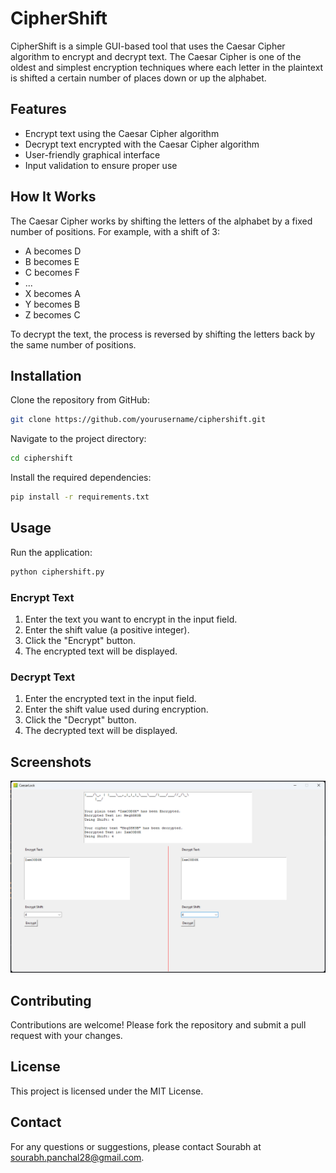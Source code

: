 # CipherShift

CipherShift is a simple GUI-based tool that uses the Caesar Cipher algorithm to encrypt and decrypt text. The Caesar Cipher is one of the oldest and simplest encryption techniques where each letter in the plaintext is shifted a certain number of places down or up the alphabet.

## Features

- Encrypt text using the Caesar Cipher algorithm
- Decrypt text encrypted with the Caesar Cipher algorithm
- User-friendly graphical interface
- Input validation to ensure proper use

## How It Works

The Caesar Cipher works by shifting the letters of the alphabet by a fixed number of positions. For example, with a shift of 3:

- A becomes D
- B becomes E
- C becomes F
- ...
- X becomes A
- Y becomes B
- Z becomes C

To decrypt the text, the process is reversed by shifting the letters back by the same number of positions.

## Installation

Clone the repository from GitHub:

```bash
git clone https://github.com/yourusername/ciphershift.git
```

Navigate to the project directory:

```bash
cd ciphershift
```

Install the required dependencies:

```bash
pip install -r requirements.txt
```

## Usage

Run the application:

```bash
python ciphershift.py
```

### Encrypt Text

1. Enter the text you want to encrypt in the input field.
2. Enter the shift value (a positive integer).
3. Click the "Encrypt" button.
4. The encrypted text will be displayed.

### Decrypt Text

1. Enter the encrypted text in the input field.
2. Enter the shift value used during encryption.
3. Click the "Decrypt" button.
4. The decrypted text will be displayed.

## Screenshots

![alt text](./assets/Screenshot.png)

## Contributing

Contributions are welcome! Please fork the repository and submit a pull request with your changes.

## License

This project is licensed under the MIT License.

## Contact

For any questions or suggestions, please contact Sourabh at [sourabh.panchal28@gmail.com](mailto:sourabh.panchal28@gmail.com).
